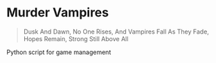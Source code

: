 # Murder Vampires

> Dusk And Dawn, No One Rises, And Vampires Fall
> As They Fade, Hopes Remain, Strong Still Above All

Python script for game management
